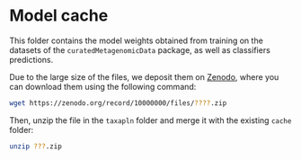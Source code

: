 # Model cache

This folder contains the model weights obtained from training on the datasets of the `curatedMetagenomicData` package, as well as classifiers predictions.

Due to the large size of the files, we deposit them on [Zenodo](), where you can download them using the following command:
```bash
wget https://zenodo.org/record/10000000/files/????.zip
```
Then, unzip the file in the `taxapln` folder and merge it with the existing `cache` folder:
```bash
unzip ???.zip
```